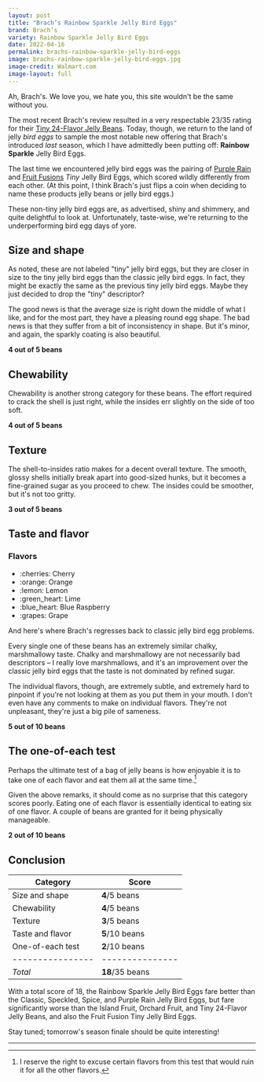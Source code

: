 ```yaml
---
layout: post
title: "Brach’s Rainbow Sparkle Jelly Bird Eggs"
brand: Brach’s
variety: Rainbow Sparkle Jelly Bird Eggs
date: 2022-04-16
permalink: brachs-rainbow-sparkle-jelly-bird-eggs
image: brachs-rainbow-sparkle-jelly-bird-eggs.jpg
image-credit: Walmart.com
image-layout: full
---
```



Ah, Brach's. We love you, we hate you,
this site wouldn't be the same without you.

The most recent Brach's review resulted in a very respectable 23/35 rating
for their [Tiny 24-Flavor Jelly Beans](/brachs-tiny-24-flavors).
Today, though, we return to the land of jelly _bird eggs_ to sample the
most notable new offering that Brach's introduced _last_ season,
which I have admittedly been putting off: **Rainbow Sparkle** Jelly Bird Eggs.

The last time we encountered jelly bird eggs was the pairing of
[Purple Rain](/brachs-purple-rain-tiny-jelly-bird-eggs) and
[Fruit Fusions](/brachs-fruit-fusions-tiny-jelly-bird-eggs)
_Tiny_ Jelly Bird Eggs, which scored wildly differently from each other.
(At this point, I think Brach's just flips a coin when deciding
to name these products jelly beans or jelly bird eggs.)

These non-tiny jelly bird eggs are, as advertised, shiny and shimmery,
and quite delightful to look at.
Unfortunately, taste-wise, we're returning
to the underperforming bird egg days of yore.


## Size and shape

As noted, these are not labeled "tiny" jelly bird eggs,
but they are closer in size to the tiny jelly bird eggs
than the classic jelly bird eggs.
In fact, they might be exactly the same as the previous tiny jelly bird eggs.
Maybe they just decided to drop the "tiny" descriptor?

The good news is that the average size is right down the middle of what I like,
and for the most part, they have a pleasing round egg shape.
The bad news is that they suffer from a bit of inconsistency in shape.
But it's minor, and again, the sparkly coating is also beautiful.

**4 out of 5 beans**


## Chewability

Chewability is another strong category for these beans.
The effort required to crack the shell is just right,
while the insides err slightly on the side of too soft.

**4 out of 5 beans**


## Texture

The shell-to-insides ratio makes for a decent overall texture.
The smooth, glossy shells initially break apart into good-sized hunks,
but it becomes a fine-grained sugar as you proceed to chew.
The insides could be smoother, but it's not too gritty.

**3 out of 5 beans**


## Taste and flavor

<div class="inset">
    <h3>Flavors</h3>
    <ul class="emoji-list">
        <li>:cherries: Cherry</li>
        <li>:orange: Orange</li>
        <li>:lemon: Lemon</li>
        <li>:green_heart: Lime</li>
        <li>:blue_heart: Blue Raspberry</li>
        <li>:grapes: Grape</li>
    </ul>
</div>

And here's where Brach's regresses back to classic jelly bird egg problems.

Every single one of these beans has
an extremely similar chalky, marshmallowy taste.
Chalky and marshmallowy are not necessarily bad descriptors –
I really love marshmallows, and
it's an improvement over the classic jelly bird eggs that
the taste is not dominated by refined sugar.

The individual flavors, though, are extremely subtle,
and extremely hard to pinpoint if you're not
looking at them as you put them in your mouth.
I don't even have any comments to make on individual flavors.
They're not unpleasant, they're just a big pile of sameness.

**5 out of 10 beans**


## The one-of-each test

Perhaps the ultimate test of a bag of jelly beans is how enjoyable it is
to take one of each flavor and eat them all at the same time.[^1]

Given the above remarks, it should come as no surprise
that this category scores poorly.
Eating one of each flavor is essentially identical to eating six of one flavor.
A couple of beans are granted for it being physically manageable.

**2 out of 10 beans**


## Conclusion

Category         | Score
---------------- | ---------------
Size and shape   | **4**/5 beans
Chewability      | **4**/5 beans
Texture          | **3**/5 beans
Taste and flavor | **5**/10 beans
One-of-each test | **2**/10 beans
---------------- | ---------------
_Total_          | **18**/35 beans

With a total score of 18, the Rainbow Sparkle Jelly Bird Eggs
fare better than the Classic, Speckled, Spice, and Purple Rain Jelly Bird Eggs,
but fare significantly worse than the Island Fruit, Orchard Fruit,
and Tiny 24-Flavor Jelly Beans, and also the Fruit Fusion Tiny Jelly Bird Eggs.

Stay tuned; tomorrow's season finale should be quite interesting!


---

[^1]: I reserve the right to excuse certain flavors from this test that would ruin it for all the other flavors.

